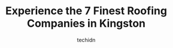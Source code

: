 ---
layout: ampstory
image: https://i0.wp.com/www.auto.or.id/wp-content/uploads/2023/06/friendship-roofing-0-kingston-1686326622.jpeg?resize=640,853
author: techidn
featured: false
description: Kingston, Ontario, Canada is a haven for Roofing Companies enthusiasts, boasting an impressive array of 7 top-notch establishments. Whether youre a seasoned connoisseur or simply curious to
title: Experience the 7 Finest Roofing Companies in Kingston
cover:
   title: Experience the 7 Finest Roofing Companies in Kingston
   subtitle: AUTO.OR.ID
   background: https://www.auto.or.id/wp-content/uploads/2023/06/friendship-roofing-0-kingston-1686326622.jpeg

pages: 
 - layout: thirds
   top: <h1>#1 Rydel Roofing in Kingston</h1>
   bottom: "<p>Rydel Kingston installed my roof last summer and did an amazing job. Ben made it his priority to have my roof installed properly at a fair price. Crews showed up on time </p>"
   background: https://www.auto.or.id/wp-content/uploads/2023/06/friendship-roofing-1-kingston-1686326624.jpeg
   backgroundblur: true
 - layout: thirds
   top: <h1>#2 Kerrs Roofing</h1>
   bottom: "<p>65 Grant Timmins Dr, Kingston, ON K7M 8N3, Canada</p>"
   background: https://www.auto.or.id/wp-content/uploads/2023/06/friendship-roofing-2-kingston-1686326624.jpeg
   cta:
      link: https://www.auto.or.id/experience-the-7-finest-roofing-companies-in-kingston/
      text: Experience the 7 Finest Roofing Companies in Kingston
 - layout: thirds
   top: <h1>#3 Full House Roofing LTD</h1>
   bottom: "<p>3922 4th Concession Rd, Gananoque, ON K7G 2V5, Canada</p>"
   background: https://images.unsplash.com/photo-1494363247633-927487612591?ixlib=rb-4.0.3&ixid=MnwxMjA3fDB8MHxwaG90by1wYWdlfHx8fGVufDB8fHx8&auto=format&fit=crop&w=640&h=853&q=80
   cta:
      link: https://www.auto.or.id/experience-the-7-finest-roofing-companies-in-kingston/
      text: Experience the 7 Finest Roofing Companies in Kingston
 - layout: thirds
   top: <h1>#4 Just Roof Repair (formerly Rooftec)</h1>
   bottom: "<p>860 Brothlin Crescent, Kingston, ON K7M 7X9, Canada</p>"
   background: https://images.unsplash.com/photo-1586158775613-8c3ee053acbe?ixlib=rb-4.0.3&ixid=MnwxMjA3fDB8MHxwaG90by1wYWdlfHx8fGVufDB8fHx8&auto=format&fit=crop&w=640&h=853&q=80
   cta:
      link: https://www.auto.or.id/experience-the-7-finest-roofing-companies-in-kingston/
      text: Experience the 7 Finest Roofing Companies in Kingston
 - layout: thirds
   top: <h1>#5 Gable 2 Gable Renovations</h1>
   bottom: "<p>3826 Greenfield Rd, Inverary, ON K0H 1X0, Canada</p>"
   background: https://images.unsplash.com/photo-1536593053730-495056b74a05?ixlib=rb-4.0.3&ixid=MnwxMjA3fDB8MHxwaG90by1wYWdlfHx8fGVufDB8fHx8&auto=format&fit=crop&w=640&h=853&q=80
   cta:
      link: https://www.auto.or.id/experience-the-7-finest-roofing-companies-in-kingston/
      text: Experience the 7 Finest Roofing Companies in Kingston
 - layout: thirds
   top: <h1>#6 Energy Kingston Exteriors Inc.</h1>
   bottom: "<p>638 Norris Ct, Kingston, ON K7P 2R9, Canada</p>"
   background: https://images.unsplash.com/photo-1575052159402-d23d4fab400c?ixlib=rb-4.0.3&ixid=MnwxMjA3fDB8MHxwaG90by1wYWdlfHx8fGVufDB8fHx8&auto=format&fit=crop&w=640&h=853&q=80
   cta:
      link: https://www.auto.or.id/experience-the-7-finest-roofing-companies-in-kingston/
      text: Experience the 7 Finest Roofing Companies in Kingston
 - layout: thirds
   top: <h1>#7 Royal Roofing</h1>
   bottom: "<p>Taylor Kidd Blvd, Kingston, ON K7P 2S7, Canada</p>"
   background: https://images.unsplash.com/photo-1579124687068-35cd8a9eeba9?ixlib=rb-4.0.3&ixid=MnwxMjA3fDB8MHxwaG90by1wYWdlfHx8fGVufDB8fHx8&auto=format&fit=crop&w=640&h=853&q=80
   cta:
      link: https://www.auto.or.id/experience-the-7-finest-roofing-companies-in-kingston/
      text: Experience the 7 Finest Roofing Companies in Kingston
 - layout: thirds
   middle: Continue reading...
   background: https://images.unsplash.com/photo-1639928187615-feef219500a4?ixlib=rb-4.0.3&ixid=MnwxMjA3fDB8MHxwaG90by1wYWdlfHx8fGVufDB8fHx8&auto=format&fit=crop&w=640&h=853&q=80
   cta:
      link: https://www.auto.or.id/experience-the-7-finest-roofing-companies-in-kingston/
      text: Experience the 7 Finest Roofing Companies in Kingston

---